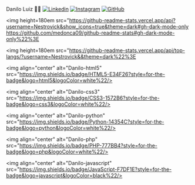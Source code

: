 Danilo Luiz 🙋‍♂️
[![Linkedin](https://img.shields.io/badge/LinkedIn-0077B5?style=for-the-badge&logo=linkedin&logoColor=white)](https://www.linkedin.com/in/danilo-nestrovick/) 
[![Instagram](https://img.shields.io/badge/Instagram-E4405F?style=for-the-badge&logo=instagram&logoColor=white)](https://www.instagram.com/nestrovick_10/) 
[![GitHub](https://img.shields.io/badge/GitHub-100000?style=for-the-badge&logo=github&logoColor=white)](https://github.com/Nestrovick/Nestrovick)



<img height=180em src="https://github-readme-stats.vercel.app/api?username=Nestrovick&show_icons=true&theme=dark#gh-dark-mode-only https://github.com/medonca09/github-readme-stats#gh-dark-mode-only%22%3E 

<img height=180em src="https://github-readme-stats.vercel.app/api/top-langs/?username=Nestrovick&&theme=dark%22%3E

<div style="display: inline_bloc">

<img align="center" alt="Danilo-html5" src="https://img.shields.io/badge/HTML5-E34F26?style=for-the-badge&logo=html5&logoColor=white%22/>

<img align="center" alt="Danilo-css3" src="https://img.shields.io/badge/CSS3-1572B6?style=for-the-badge&logo=css3&logoColor=white%22/>

<img align="center" alt="Danilo-python" src="https://img.shields.io/badge/Python-14354C?style=for-the-badge&logo=python&logoColor=white%22/>

<img align="center" alt="Danilo-php" src="https://img.shields.io/badge/PHP-777BB4?style=for-the-badge&logo=php&logoColor=white%22/>

<img align="center" alt="Danilo-javascript" src="https://img.shields.io/badge/JavaScript-F7DF1E?style=for-the-badge&logo=javascript&logoColor=black%22/>

</div> 
